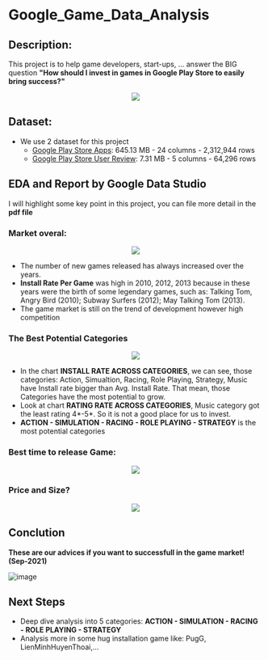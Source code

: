# Google_Game_Data_Analysis

## Description:

This project is to help game developers, start-ups, ... answer the BIG question **"How should I invest in games in Google Play Store to easily bring success?"**
<p align="center">
  <img src="https://user-images.githubusercontent.com/87942072/135633454-8238855e-fbab-4c60-844f-d16dd8e804e0.png" />
</p>

## Dataset:
- We use 2 dataset for this project
  - [Google Play Store Apps](https://www.kaggle.com/gauthamp10/google-playstore-apps):      645.13 MB   - 24 columns  - 2,312,944 rows
  - [Google Play Store User Review](https://www.kaggle.com/lava18/google-play-store-apps):  7.31 MB     - 5 columns   -  64,296 rows

## EDA and Report by Google Data Studio
I will highlight some key point in this project, you can file more detail in the **pdf file**

### Market overal:
<p align="center">
  <img src="https://user-images.githubusercontent.com/87942072/135635152-421603e3-2336-44d6-bd49-6485018cadad.png" />
</p>

- The number of new games released has always increased over the years.
- **Install Rate Per Game** was high in 2010, 2012, 2013 because in these years were the birth of some legendary games, such as: Talking Tom, Angry Bird (2010); Subway Surfers (2012); May Talking Tom (2013).
- The game market is still on the trend of development however high competition

### The Best Potential Categories 
<p align="center">
  <img src="https://user-images.githubusercontent.com/87942072/135637851-79fe70d2-4bbf-4c27-91f5-6b03beb8e8dd.png" />
</p>

- In the chart **INSTALL RATE ACROSS CATEGORIES**, we can see, those categories: Action, Simualtion, Racing, Role Playing, Strategy, Music have Install rate bigger than Avg. Install Rate. That mean, those Categories have the most potential to grow.
- Look at chart **RATING RATE ACROSS CATEGORIES**, Music category got the least rating 4*-5*. So it is not a good place for us to invest.
- **ACTION - SIMULATION - RACING - ROLE PLAYING - STRATEGY** is the most potential categories

### Best time to release Game:
<p align="center">
  <img src="https://user-images.githubusercontent.com/87942072/135639671-7cf13ec4-e741-459e-bce0-1665aec38723.png" />
</p>

### Price and Size?

<p align="center">
  <img src="https://user-images.githubusercontent.com/87942072/135639892-ce14c5b6-0d3a-4df1-a428-490bd2b41ea7.png" />
</p>

## Conclution
**These are our advices if you want to successfull in the game market! (Sep-2021)**

![image](https://user-images.githubusercontent.com/87942072/135640103-6c094200-45a9-4463-bcd7-8ba4f3eec257.png)

## Next Steps
- Deep dive analysis into 5 categories: **ACTION - SIMULATION - RACING - ROLE PLAYING - STRATEGY**
- Analysis more in some hug installation game like: PugG, LienMinhHuyenThoai,...
